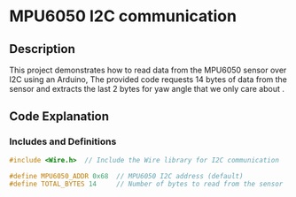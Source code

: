 # MPU6050 I2C communication

## Description

This project demonstrates how to read data from the MPU6050 sensor over I2C using an Arduino, The provided code requests 14 bytes of data from the sensor and extracts the last 2 bytes for yaw angle that we only care about .

## Code Explanation

### Includes and Definitions

```cpp
#include <Wire.h>  // Include the Wire library for I2C communication

#define MPU6050_ADDR 0x68  // MPU6050 I2C address (default)
#define TOTAL_BYTES 14     // Number of bytes to read from the sensor
